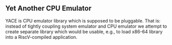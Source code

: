 Yet Another CPU Emulator
------------------------

YACE is CPU emulator library which is supposed to be pluggable. That is: instead of tightly coupling
system emulator and CPU emulator we attempt to create separate library which would be usable, e.g.,
to load x86-64 library into a RiscV-compiled application.
